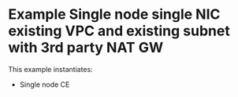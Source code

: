# Example Single node single NIC existing VPC and existing subnet with 3rd party NAT GW

This example instantiates:

- Single node CE
